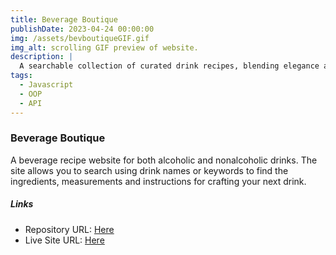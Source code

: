 ```yaml
---
title: Beverage Boutique
publishDate: 2023-04-24 00:00:00
img: /assets/bevboutiqueGIF.gif
img_alt: scrolling GIF preview of website.
description: |
  A searchable collection of curated drink recipes, blending elegance and flavors.
tags:
  - Javascript
  - OOP
  - API
---
```



### Beverage Boutique

 A beverage recipe website for both alcoholic and nonalcoholic drinks. The site allows you to search using drink names or keywords to find the ingredients, measurements and instructions for crafting your next drink.


##### Links

- Repository URL: [Here](https://github.com/codewithjazzy/Beverage-Boutique)
- Live Site URL: [Here](https://beverageboutique.netlify.app/)